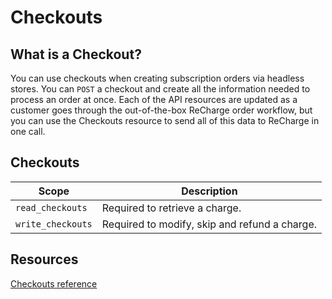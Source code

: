 # Checkouts
## What is a Checkout?
You can use checkouts when creating subscription orders via headless stores. You can `POST` a checkout and create all the information needed to process an order at once. Each of the API resources are updated as a customer goes through the out-of-the-box ReCharge order workflow, but you can use the Checkouts resource to send all of this data to ReCharge in one call.

## Checkouts
|Scope|Description|
|-|-|
|`read_checkouts`| Required to retrieve a charge.|
|`write_checkouts`| Required to modify, skip and refund a charge.|


## Resources
[Checkouts reference](https://developer.rechargepayments.com/#checkouts)